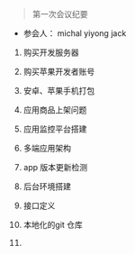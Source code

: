 > 第一次会议纪要

- 参会人： michal yiyong jack

1. 购买开发服务器
2. 购买苹果开发者账号
3. 安卓、苹果手机打包

4. 应用商品上架问题
5. 应用监控平台搭建
6. 多端应用架构
7. app 版本更新检测
8. 后台环境搭建
9. 接口定义
10. 本地化的git 仓库 
11. 
